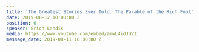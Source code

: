 ```yaml
---
title: 'The Greatest Stories Ever Told: The Parable of the Rich Fool'
date: 2019-08-12 10:00:00 Z
position: 6
speaker: Erich Landis
media: https://www.youtube.com/embed/amwL4idJdVI
message_date: 2019-08-11 10:00:00 Z
---
```


